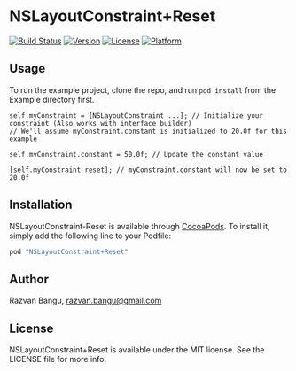 # NSLayoutConstraint+Reset

[![Build Status](https://travis-ci.org/Raztor0/NSLayoutConstraint-Reset.svg?branch=master)](https://travis-ci.org/Raztor0/NSLayoutConstraint-Reset)
[![Version](https://img.shields.io/cocoapods/v/NSLayoutConstraint+Reset.svg?style=flat)](http://cocoapods.org/pods/NSLayoutConstraint+Reset)
[![License](https://img.shields.io/cocoapods/l/NSLayoutConstraint+Reset.svg?style=flat)](http://cocoapods.org/pods/NSLayoutConstraint+Reset)
[![Platform](https://img.shields.io/cocoapods/p/NSLayoutConstraint+Reset.svg?style=flat)](http://cocoapods.org/pods/NSLayoutConstraint+Reset)

## Usage

To run the example project, clone the repo, and run `pod install` from the Example directory first.

```objc
self.myConstraint = [NSLayoutConstraint ...]; // Initialize your constraint (Also works with interface builder)
// We'll assume myConstraint.constant is initialized to 20.0f for this example

self.myConstraint.constant = 50.0f; // Update the constant value

[self.myConstraint reset]; // myConstraint.constant will now be set to 20.0f
```

## Installation

NSLayoutConstraint-Reset is available through [CocoaPods](http://cocoapods.org). To install
it, simply add the following line to your Podfile:

```ruby
pod "NSLayoutConstraint+Reset"
```

## Author

Razvan Bangu, razvan.bangu@gmail.com

## License

NSLayoutConstraint+Reset is available under the MIT license. See the LICENSE file for more info.
